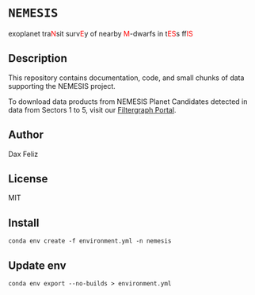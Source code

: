 # `NEMESIS`
exoplanet tra<span style="color:red">N</span>sit surv<span style="color:red">E</span>y of nearby <span style="color:red">M</span>-dwarfs in t<span style="color:red">ES</span>s ff<span style="color:red">IS</span>

Description
----------

This repository contains documentation, code, and small chunks of data
supporting the NEMESIS project. 

To download data products from NEMESIS Planet Candidates detected in data from Sectors 1 to 5, visit our
[Filtergraph Portal](https://filtergraph.com/NEMESIS).

Author
----------
Dax Feliz

License
----------
MIT

Install
----------
`conda env create -f environment.yml -n nemesis`

Update env
----------
`conda env export --no-builds > environment.yml`
